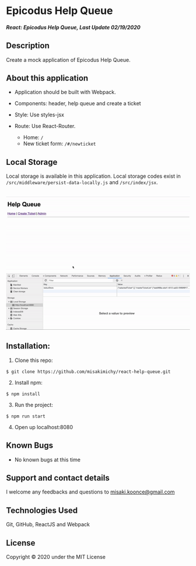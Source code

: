 # Epicodus Help Queue

#### _React: Epicodus Help Queue, Last Update 02/19/2020_

## Description
Create a mock application of Epicodus Help Queue. 

## About this application
- Application should be built with Webpack.

- Components: header, help queue and create a ticket

- Style: Use styles-jsx

- Route: Use React-Router. 
    - Home: `/`
    - New ticket form: `/#/newticket`


## Local Storage
Local storage is available in this application. Local storage codes exist in `/src/middleware/persist-data-locally.js` and `/src/index/jsx`.<br><br>

![gif of local storage](img/local-storage.gif)



## Installation:
1. Clone this repo:
```
$ git clone https://github.com/misakimichy/react-help-queue.git
```

2. Install npm:

```
$ npm install
```

3. Run the project:
```
$ npm run start 
```

4. Open up localhost:8080


## Known Bugs
- No known bugs at this time

## Support and contact details
I welcome any feedbacks and questions to misaki.koonce@gmail.com

## Technologies Used
Git, GitHub, ReactJS and Webpack

## License
Copyright © 2020 under the MIT License
